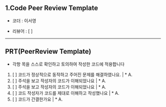 ## 1.Code Peer Review Template

 * 코더 : 이서영

 * 리뷰어 : [ ]

-----------
## PRT(PeerReview Template)
* 각항 목을 스스로 확인하고 토의하여 작성한 코드에 적용합니다

1. [ ] 코드가 정상적으로 동작하고 주어진 문제를 해결하였나요.
|   * A.
2. [ ] 주석을 보고 작성자의 코드가 이해되었나요
|   * A.
3. [ ] 주석을 보고 작성자의 코드가 이해되었나요
|   * A.
5. [ ] 코드 작성자가 코드를 제대로 이해하고 작성했나요
|   * A.
6. [ ] 코드가 간결한가요
|   * A.

